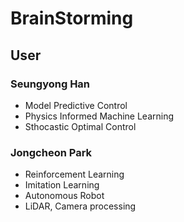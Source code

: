 # BrainStorming

## User
### Seungyong Han
- Model Predictive Control
- Physics Informed Machine Learning
- Sthocastic Optimal Control

### Jongcheon Park
- Reinforcement Learning
- Imitation Learning
- Autonomous Robot
- LiDAR, Camera processing
